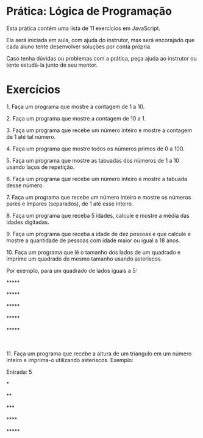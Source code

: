 # Prática: Lógica de Programação

Esta prática contém uma lista de 11 exercícios em JavaScript.

Ela será iniciada em aula, com ajuda do instrutor, mas será encorajado que cada aluno tente desenvolver soluções por conta própria.

Caso tenha dúvidas ou problemas com a prática, peça ajuda ao instrutor ou tente estudá-la junto de seu mentor.

# Exercícios
<p>1. Faça um programa que mostre a contagem de 1 a 10.</p>

<p>2. Faça um programa que mostre a contagem de 10 a 1. </p>

<p>3. Faça um programa que recebe um número inteiro e mostre a contagem de 1 até tal número. </p>

<p>4. Faça um programa que mostre todos os números primos de 0 a 100. </p>

<p>5. Faça um programa que mostre as tabuadas dos números de 1 a 10 usando laços de repetição. </p>

<p>6. Faça um programa que recebe um número inteiro e mostre a tabuada desse número. </p>

<p>7. Faça um programa que recebe um número inteiro e mostre os números pares e ímpares (separados), de 1 até esse inteiro. </p>

<p>8. Faça um programa que receba 5 idades, calcule e mostre a média das idades digitadas. </p>

<p>9. Faça um programa que receba a idade de dez pessoas e que calcule e mostre a quantidade de pessoas com idade maior ou igual a 18 anos. </p>

<p>10. Faça um programa que lê o tamanho dos lados de um quadrado e imprime um quadrado do mesmo tamanho usando asteriscos. </p>

<p> Por exemplo, para um quadrado de lados iguais a 5: </p>

<p>*****</p>
<p>*****</p>
<p>*****</p>
<p>*****</p>
<p>*****</p>

<br>
<p> 11. Faça um programa que recebe a altura de um triangulo em um número inteiro e imprima-o utilizando asteriscos.
Exemplo: </p>

Entrada: 5

<p>*</p>
<p>**</p>
<p>***</p>
<p>****</p>
<p>*****</p>